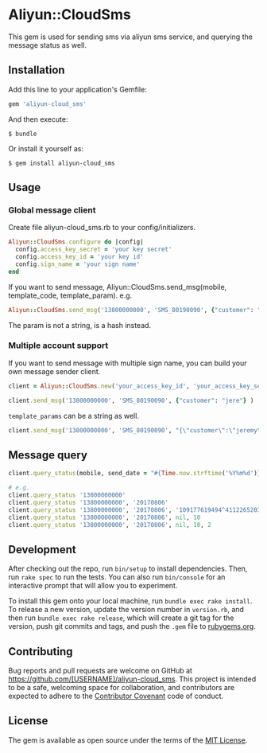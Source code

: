 # Aliyun::CloudSms

This gem is used for sending sms via aliyun sms service, and querying the message status as well.

## Installation

Add this line to your application's Gemfile:

```ruby
gem 'aliyun-cloud_sms'
```

And then execute:

    $ bundle

Or install it yourself as:

    $ gem install aliyun-cloud_sms

## Usage

### Global message client
Create file aliyun-cloud_sms.rb to your config/initializers.
``` ruby
Aliyun::CloudSms.configure do |config|
  config.access_key_secret = 'your key secret'
  config.access_key_id = 'your key id'
  config.sign_name = 'your sign name'
end

```
If you want to send message, Aliyun::CloudSms.send_msg(mobile, template_code, template_param).
e.g.
```ruby
Aliyun::CloudSms.send_msg('13800000000', 'SMS_80190090', {"customer": "jere"} )
```
The param is not a string, is a hash instead.

### Multiple account support
If you want to send message with multiple sign name, you can build your own message sender client.
```ruby
client = Aliyun::CloudSms.new('your_access_key_id', 'your_access_key_secret', 'your_sign_name')

client.send_msg('13800000000', 'SMS_80190090', {"customer": "jere"} )
```

`template_params` can be a string as well.
```ruby
client.send_msg('13800000000', 'SMS_80190090', "{\"customer\":\"jeremy\"}" )
```

## Message query
```ruby
client.query_status(mobile, send_date = "#{Time.now.strftime('%Y%m%d')}", biz_id = nil, page_size = 1, current_page = 1)

# e.g.
client.query_status '13800000000'
client.query_status '13800000000', '20170806'
client.query_status '13800000000', '20170806', '109177619494^4112265203597'
client.query_status '13800000000', '20170806', nil, 10
client.query_status '13800000000', '20170806', nil, 10, 2
```
## Development

After checking out the repo, run `bin/setup` to install dependencies. Then, run `rake spec` to run the tests. You can also run `bin/console` for an interactive prompt that will allow you to experiment.

To install this gem onto your local machine, run `bundle exec rake install`. To release a new version, update the version number in `version.rb`, and then run `bundle exec rake release`, which will create a git tag for the version, push git commits and tags, and push the `.gem` file to [rubygems.org](https://rubygems.org).

## Contributing

Bug reports and pull requests are welcome on GitHub at https://github.com/[USERNAME]/aliyun-cloud_sms. This project is intended to be a safe, welcoming space for collaboration, and contributors are expected to adhere to the [Contributor Covenant](http://contributor-covenant.org) code of conduct.


## License

The gem is available as open source under the terms of the [MIT License](http://opensource.org/licenses/MIT).

